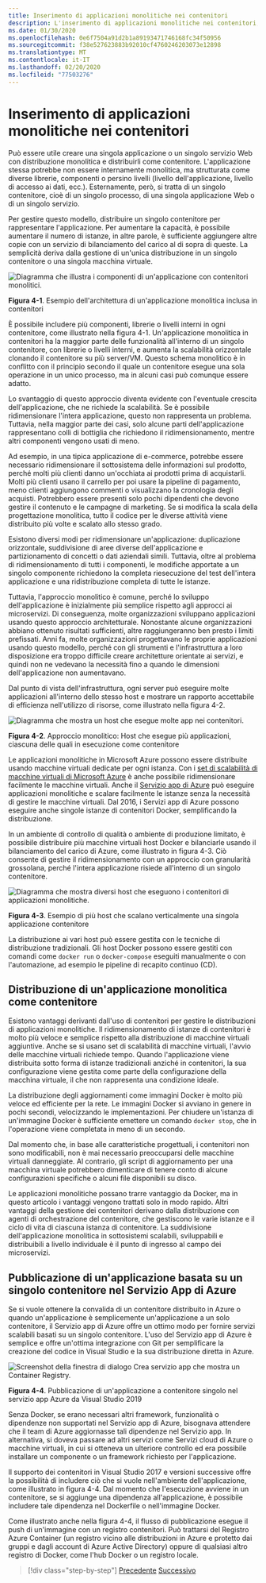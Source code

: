 ```yaml
---
title: Inserimento di applicazioni monolitiche nei contenitori
description: L'inserimento di applicazioni monolitiche nei contenitori, anche se non consente di usufruire di tutti i vantaggi dell'architettura dei microservizi, offre fin dall'inizio vantaggi notevoli per la distribuzione.
ms.date: 01/30/2020
ms.openlocfilehash: 0e6f7504a91d2b1a89193471746168fc34f50956
ms.sourcegitcommit: f38e527623883b92010cf4760246203073e12898
ms.translationtype: MT
ms.contentlocale: it-IT
ms.lasthandoff: 02/20/2020
ms.locfileid: "77503276"
---
```

# <a name="containerizing-monolithic-applications"></a>Inserimento di applicazioni monolitiche nei contenitori

Può essere utile creare una singola applicazione o un singolo servizio Web con distribuzione monolitica e distribuirli come contenitore. L'applicazione stessa potrebbe non essere internamente monolitica, ma strutturata come diverse librerie, componenti o persino livelli (livello dell'applicazione, livello di accesso ai dati, ecc.). Esternamente, però, si tratta di un singolo contenitore, cioè di un singolo processo, di una singola applicazione Web o di un singolo servizio.

Per gestire questo modello, distribuire un singolo contenitore per rappresentare l'applicazione. Per aumentare la capacità, è possibile aumentare il numero di istanze, in altre parole, è sufficiente aggiungere altre copie con un servizio di bilanciamento del carico al di sopra di queste. La semplicità deriva dalla gestione di un'unica distribuzione in un singolo contenitore o una singola macchina virtuale.

![Diagramma che illustra i componenti di un'applicazione con contenitori monolitici.](./media/containerize-monolithic-applications/monolithic-containerized-application.png)

**Figura 4-1**. Esempio dell'architettura di un'applicazione monolitica inclusa in contenitori

È possibile includere più componenti, librerie o livelli interni in ogni contenitore, come illustrato nella figura 4-1. Un'applicazione monolitica in contenitori ha la maggior parte delle funzionalità all'interno di un singolo contenitore, con librerie o livelli interni, e aumenta la scalabilità orizzontale clonando il contenitore su più server/VM. Questo schema monolitico è in conflitto con il principio secondo il quale un contenitore esegue una sola operazione in un unico processo, ma in alcuni casi può comunque essere adatto.

Lo svantaggio di questo approccio diventa evidente con l'eventuale crescita dell'applicazione, che ne richiede la scalabilità. Se è possibile ridimensionare l'intera applicazione, questo non rappresenta un problema. Tuttavia, nella maggior parte dei casi, solo alcune parti dell'applicazione rappresentano colli di bottiglia che richiedono il ridimensionamento, mentre altri componenti vengono usati di meno.

Ad esempio, in una tipica applicazione di e-commerce, potrebbe essere necessario ridimensionare il sottosistema delle informazioni sul prodotto, perché molti più clienti danno un'occhiata ai prodotti prima di acquistarli. Molti più clienti usano il carrello per poi usare la pipeline di pagamento, meno clienti aggiungono commenti o visualizzano la cronologia degli acquisti. Potrebbero essere presenti solo pochi dipendenti che devono gestire il contenuto e le campagne di marketing. Se si modifica la scala della progettazione monolitica, tutto il codice per le diverse attività viene distribuito più volte e scalato allo stesso grado.

Esistono diversi modi per ridimensionare un'applicazione: duplicazione orizzontale, suddivisione di aree diverse dell'applicazione e partizionamento di concetti o dati aziendali simili. Tuttavia, oltre al problema di ridimensionamento di tutti i componenti, le modifiche apportate a un singolo componente richiedono la completa riesecuzione del test dell'intera applicazione e una ridistribuzione completa di tutte le istanze.

Tuttavia, l'approccio monolitico è comune, perché lo sviluppo dell'applicazione è inizialmente più semplice rispetto agli approcci ai microservizi. Di conseguenza, molte organizzazioni sviluppano applicazioni usando questo approccio architetturale. Nonostante alcune organizzazioni abbiano ottenuto risultati sufficienti, altre raggiungeranno ben presto i limiti prefissati. Anni fa, molte organizzazioni progettavano le proprie applicazioni usando questo modello, perché con gli strumenti e l'infrastruttura a loro disposizione era troppo difficile creare architetture orientate ai servizi, e quindi non ne vedevano la necessità fino a quando le dimensioni dell'applicazione non aumentavano.

Dal punto di vista dell'infrastruttura, ogni server può eseguire molte applicazioni all'interno dello stesso host e mostrare un rapporto accettabile di efficienza nell'utilizzo di risorse, come illustrato nella figura 4-2.

![Diagramma che mostra un host che esegue molte app nei contenitori.](./media/containerize-monolithic-applications/host-multiple-apps-containers.png)

**Figura 4-2**. Approccio monolitico: Host che esegue più applicazioni, ciascuna delle quali in esecuzione come contenitore

Le applicazioni monolitiche in Microsoft Azure possono essere distribuite usando macchine virtuali dedicate per ogni istanza. Con i [set di scalabilità di macchine virtuali di Microsoft Azure](https://azure.microsoft.com/documentation/services/virtual-machine-scale-sets/) è anche possibile ridimensionare facilmente le macchine virtuali. Anche il [Servizio app di Azure](https://azure.microsoft.com/services/app-service/) può eseguire applicazioni monolitiche e scalare facilmente le istanze senza la necessità di gestire le macchine virtuali. Dal 2016, i Servizi app di Azure possono eseguire anche singole istanze di contenitori Docker, semplificando la distribuzione.

In un ambiente di controllo di qualità o ambiente di produzione limitato, è possibile distribuire più macchine virtuali host Docker e bilanciarle usando il bilanciamento del carico di Azure, come illustrato in figura 4-3. Ciò consente di gestire il ridimensionamento con un approccio con granularità grossolana, perché l'intera applicazione risiede all'interno di un singolo contenitore.

![Diagramma che mostra diversi host che eseguono i contenitori di applicazioni monolitiche.](./media/containerize-monolithic-applications/docker-infrastructure-monolithic-application.png)

**Figura 4-3**. Esempio di più host che scalano verticalmente una singola applicazione contenitore

La distribuzione ai vari host può essere gestita con le tecniche di distribuzione tradizionali. Gli host Docker possono essere gestiti con comandi come `docker run` o `docker-compose` eseguiti manualmente o con l'automazione, ad esempio le pipeline di recapito continuo (CD).

## <a name="deploying-a-monolithic-application-as-a-container"></a>Distribuzione di un'applicazione monolitica come contenitore

Esistono vantaggi derivanti dall'uso di contenitori per gestire le distribuzioni di applicazioni monolitiche. Il ridimensionamento di istanze di contenitori è molto più veloce e semplice rispetto alla distribuzione di macchine virtuali aggiuntive. Anche se si usano set di scalabilità di macchine virtuali, l'avvio delle macchine virtuali richiede tempo. Quando l'applicazione viene distribuita sotto forma di istanze tradizionali anziché in contenitori, la sua configurazione viene gestita come parte della configurazione della macchina virtuale, il che non rappresenta una condizione ideale.

La distribuzione degli aggiornamenti come immagini Docker è molto più veloce ed efficiente per la rete. Le immagini Docker si avviano in genere in pochi secondi, velocizzando le implementazioni. Per chiudere un'istanza di un'immagine Docker è sufficiente emettere un comando `docker stop`, che in l'operazione viene completata in meno di un secondo.

Dal momento che, in base alle caratteristiche progettuali, i contenitori non sono modificabili, non è mai necessario preoccuparsi delle macchine virtuali danneggiate. Al contrario, gli script di aggiornamento per una macchina virtuale potrebbero dimenticare di tenere conto di alcune configurazioni specifiche o alcuni file disponibili su disco.

Le applicazioni monolitiche possano trarre vantaggio da Docker, ma in questo articolo i vantaggi vengono trattati solo in modo rapido. Altri vantaggi della gestione dei contenitori derivano dalla distribuzione con agenti di orchestrazione del contenitore, che gestiscono le varie istanze e il ciclo di vita di ciascuna istanza di contenitore. La suddivisione dell'applicazione monolitica in sottosistemi scalabili, sviluppabili e distribuibili a livello individuale è il punto di ingresso al campo dei microservizi.

## <a name="publishing-a-single-container-based-application-to-azure-app-service"></a>Pubblicazione di un'applicazione basata su un singolo contenitore nel Servizio App di Azure

Se si vuole ottenere la convalida di un contenitore distribuito in Azure o quando un'applicazione è semplicemente un'applicazione a un solo contenitore, il Servizio app di Azure offre un ottimo modo per fornire servizi scalabili basati su un singolo contenitore. L'uso del Servizio app di Azure è semplice e offre un'ottima integrazione con Git per semplificare la creazione del codice in Visual Studio e la sua distribuzione diretta in Azure.

![Screenshot della finestra di dialogo Crea servizio app che mostra un Container Registry.](./media/containerize-monolithic-applications/publish-azure-app-service-container.png)

**Figura 4-4**. Pubblicazione di un'applicazione a contenitore singolo nel servizio app Azure da Visual Studio 2019

Senza Docker, se erano necessari altri framework, funzionalità o dipendenze non supportati nel Servizio app di Azure, bisognava attendere che il team di Azure aggiornasse tali dipendenze nel Servizio app. In alternativa, si doveva passare ad altri servizi come Servizi cloud di Azure o macchine virtuali, in cui si otteneva un ulteriore controllo ed era possibile installare un componente o un framework richiesto per l'applicazione.

Il supporto dei contenitori in Visual Studio 2017 e versioni successive offre la possibilità di includere ciò che si vuole nell'ambiente dell'applicazione, come illustrato in figura 4-4. Dal momento che l'esecuzione avviene in un contenitore, se si aggiunge una dipendenza all'applicazione, è possibile includere tale dipendenza nel Dockerfile o nell'immagine Docker.

Come illustrato anche nella figura 4-4, il flusso di pubblicazione esegue il push di un'immagine con un registro contenitori. Può trattarsi del Registro Azure Container (un registro vicino alle distribuzioni in Azure e protetto dai gruppi e dagli account di Azure Active Directory) oppure di qualsiasi altro registro di Docker, come l'hub Docker o un registro locale.

>[!div class="step-by-step"]
>[Precedente](index.md)
>[Successivo](docker-application-state-data.md)
